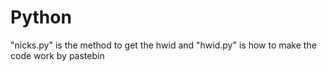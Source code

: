 # Python
"nicks.py" is the method to get the hwid and "hwid.py" is how to make the code work by pastebin
